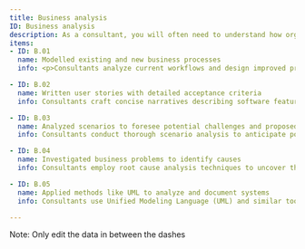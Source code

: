 ```yaml
---
title: Business analysis
ID: Business analysis
description: As a consultant, you will often need to understand how organisations work, and propose and document improvements.
items:
- ID: B.01
  name: Modelled existing and new business processes
  info: <p>Consultants analyze current workflows and design improved processes to enhance efficiency.</p><p>They create visual representations of business operations, identifying bottlenecks and opportunities for optimization.</p><p>This involves mapping out steps, roles, and information flows to streamline operations and align them with organizational goals.</p>

- ID: B.02
  name: Written user stories with detailed acceptance criteria
  info: Consultants craft concise narratives describing software features from an end-user perspective. These user stories include specific acceptance criteria that define when a feature is complete and functioning correctly. This approach helps development teams understand requirements and ensures that the final product meets client expectations.

- ID: B.03
  name: Analyzed scenarios to foresee potential challenges and proposed solutions
  info: Consultants conduct thorough scenario analysis to anticipate possible obstacles in project implementation or business strategies. They evaluate various "what-if" situations, assess risks, and develop contingency plans. This proactive approach helps clients prepare for potential issues and make informed decisions to mitigate risks.

- ID: B.04
  name: Investigated business problems to identify causes
  info: Consultants employ root cause analysis techniques to uncover the underlying factors contributing to business issues. They gather data, conduct interviews, and use analytical tools to pinpoint the source of problems. This deep dive helps clients address core issues rather than just treating symptoms.

- ID: B.05
  name: Applied methods like UML to analyze and document systems
  info: Consultants use Unified Modeling Language (UML) and similar tools to visually represent complex systems and software architectures. They create diagrams that illustrate system components, interactions, and processes. This documentation aids in understanding, designing, and communicating system structures to stakeholders and development teams.

---
```

Note: Only edit the data in between the dashes